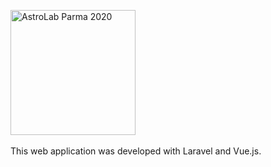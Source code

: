 <a href="https://astrolabparma.com"><img src="../master/public/img/logo-black.svg?raw=true" alt="AstroLab Parma 2020" width="200"></a>
<br />
<br />
This web application was developed with Laravel and Vue.js.

